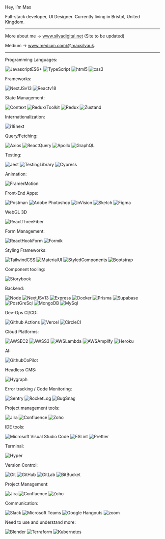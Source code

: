 Hey, I’m Max

Full-stack developer, UI Designer. 
Currently living in Bristol, United Kingdom.

----------------------------------------------------------


More about me → www.silvadigital.net (Site to be updated)

Medium  → www.medium.com/@maxsilvauk.

----------------------------------------------------------

Programming Languages:

![JavascriptES6+](https://img.shields.io/badge/-JavaScript%20ES6+-%23232F3E?logo=Javascript)
![TypeScript](https://img.shields.io/badge/-TypeScript-%23232F3E?logo=TypeScript)
![html5](https://img.shields.io/badge/-html5-%23232F3E?logo=Html5)
![css3](https://img.shields.io/badge/-CSS3-%23232F3E?logo=css3)

Frameworks: 

![NextJSv13](https://img.shields.io/badge/-Next%20v13-%23232F3E?logo=Next.JS)
![Reactv18](https://img.shields.io/badge/-React%20v18-%23232F3E?logo=React)

State Management:

![Context](https://img.shields.io/badge/-Context-%23232F3E?logo=Context)
![Redux/Toolkit](https://img.shields.io/badge/-Redux/Toolkit-%23232F3E?logo=Redux)
![Redux](https://img.shields.io/badge/-Redux-%23232F3E?logo=Redux)
![Zustand](https://img.shields.io/badge/-Zustand-%23232F3E?logo=Zustand)

Internationalization:

![i18next](https://img.shields.io/badge/-i18next-%23232F3E?logo=i18next)

Query/Fetching:

![Axios](https://img.shields.io/badge/-Axios-%23232F3E?logo=Axios)
![ReactQuery](https://img.shields.io/badge/-ReactQuery-%23232F3E?logo=ReactQuery)
![Apollo](https://img.shields.io/badge/-ApolloClient-%23232F3E?logo=ApolloGraphQL)
![GraphQL](https://img.shields.io/badge/-GraphQL-%23232F3E?logo=GraphQL)

Testing:

![Jest](https://img.shields.io/badge/-Jest-%23232F3E?logo=Jest)
![TestingLibrary](https://img.shields.io/badge/-TestingLibrary-%23232F3E?logo=TestingLibrary)
![Cypress](https://img.shields.io/badge/-Cypress-%23232F3E?logo=Cypress)

Animation: 

![FramerMotion](https://img.shields.io/badge/-FramerMotion-%23232F3E?logo=Framer)

Front-End Apps:

![Postman](https://img.shields.io/badge/-Postman-%23232F3E?logo=Postman)
![Adobe Photoshop](https://img.shields.io/badge/-Adobe%20Photoshop-%23232F3E?logo=AdobePhotoshop)
![InVision](https://img.shields.io/badge/-InVision-%23232F3E?logo=InVision)
![Sketch](https://img.shields.io/badge/-Sketch-%23232F3E?logo=Sketch)
![Figma](https://img.shields.io/badge/-Figma-%23232F3E?logo=Figma)

WebGL 3D

![ReactThreeFiber](https://img.shields.io/badge/-React%20Three%20Fiber-%23232F3E?logo=Three.js)

Form Management:

![ReactHookForm](https://img.shields.io/badge/-ReactHookForm-%23232F3E?logo=ReactHookForm)
![Formik](https://img.shields.io/badge/-Formik-%23232F3E?logo=Formik)

Styling Frameworks:

![TailwindCSS](https://img.shields.io/badge/-Tailwind-%23232F3E?logo=Tailwindcss)
![MaterialUI](https://img.shields.io/badge/-Material%20UI-%23232F3E?logo=Mui)
![StyledComponents](https://img.shields.io/badge/-Styled%20Components-%23232F3E?logo=Styledcomponents)
![Bootstrap](https://img.shields.io/badge/-Bootstrap-%23232F3E?logo=Bootstrap)


Component tooling:

![Storybook](https://img.shields.io/badge/-Storybook-%23232F3E?logo=Storybook)

Backend: 

![Node](https://img.shields.io/badge/-Node.js-%23232F3E?logo=Node.js)
![NextJSv13](https://img.shields.io/badge/-Next%20v13-%23232F3E?logo=Next.JS)
![Express](https://img.shields.io/badge/-Express-%23232F3E?logo=Express)
![Docker](https://img.shields.io/badge/-Docker-%23232F3E?logo=Docker)
![Prisma](https://img.shields.io/badge/-Prisma-%23232F3E?logo=Prisma)
![Supabase](https://img.shields.io/badge/-Supabase-%23232F3E?logo=Supabase)
![PostGreSql](https://img.shields.io/badge/-PostgreSql-%23232F3E?logo=PostgreSql)
![MongoDB](https://img.shields.io/badge/-MongoDB-%23232F3E?logo=MongoDB)
![MySql](https://img.shields.io/badge/-MySql-%23232F3E?logo=MySql)

Dev-Ops CI/CD:

![Github Actions](https://img.shields.io/badge/-GithubActions-%23232F3E?logo=GithubActions)
![Vercel](https://img.shields.io/badge/-Vercel-%23232F3E?logo=Vercel)
![CircleCI](https://img.shields.io/badge/-CircleCI-%23232F3E?logo=CircleCI)

Cloud Platforms:

![AWSEC2](https://img.shields.io/badge/-Amazon%20EC2-%23232F3E?logo=AmazonEC2)
![AWSS3](https://img.shields.io/badge/-Amazon%20S3-%23232F3E?logo=AmazonS3)
![AWSLambda](https://img.shields.io/badge/-Amazon%20Lambda-%23232F3E?logo=awslambda)
![AWSAmplify](https://img.shields.io/badge/-Amazon%20Amplify-%23232F3E?logo=awsamplify)
![Heroku](https://img.shields.io/badge/-Heroku-%23232F3E?logo=heroku)

AI:

![GithubCoPilot](https://img.shields.io/badge/-GithubCoPilot-%23232F3E?logo=Github)

Headless CMS:

![Hygraph](https://img.shields.io/badge/-Hygraph-%23232F3E?logo=GraphQL)

Error tracking / Code Monitoring:

![Sentry](https://img.shields.io/badge/-Sentry-%23232F3E?logo=Sentry)
![RocketLog](https://img.shields.io/badge/-RocketLog-%23232F3E?logo=RocketLog)
![BugSnag](https://img.shields.io/badge/-BugSnag-%23232F3E?logo=BugSnag)

Project management tools:

![Jira](https://img.shields.io/badge/-Jira-%23232F3E?logo=Jira)
![Confluence](https://img.shields.io/badge/-Confluence-%23232F3E?logo=Confluence)
![Zoho](https://img.shields.io/badge/-Zoho-%23232F3E?logo=Zoho)

IDE tools:

![Microsoft Visual Studio Code](https://img.shields.io/badge/-VS%20Code-%23232F3E?logo=VisualStudioCode)
![ESLint](https://img.shields.io/badge/-ESLint-%23232F3E?logo=ESLint)
![Prettier](https://img.shields.io/badge/-Prettier-%23232F3E?logo=Prettier)

Terminal:

![Hyper](https://img.shields.io/badge/-Hyper-%23232F3E?logo=Hyper)

Version Control:

![Git](https://img.shields.io/badge/-Git-%23232F3E?logo=Git)
![GitHub](https://img.shields.io/badge/-GitHub-%23232F3E?logo=GitHub)
![GitLab](https://img.shields.io/badge/-GitLab-%23232F3E?logo=GitLab)
![BitBucket](https://img.shields.io/badge/-BitBucket-%23232F3E?logo=BitBucket)

Project Management:

![Jira](https://img.shields.io/badge/-Jira-%23232F3E?logo=Jira)
![Confluence](https://img.shields.io/badge/-Confluence-%23232F3E?logo=Confluence)
![Zoho](https://img.shields.io/badge/-Zoho-%23232F3E?logo=Zoho)

Communication:

![Slack](https://img.shields.io/badge/-Slack-%23232F3E?logo=Slack)
![Microsoft Teams](https://img.shields.io/badge/-Microsoft%20Teams-%23232F3E?logo=MicrosoftTeams)
![Google Hangouts](https://img.shields.io/badge/-Google%20Hangouts-%23232F3E?logo=GoogleHangouts)
![zoom](https://img.shields.io/badge/-Zoom-%23232F3E?logo=Zoom)

Need to use and understand more:

![Blender](https://img.shields.io/badge/-Blender-%23232F3E?logo=Blender)
![Terraform](https://img.shields.io/badge/-Terraform-%23232F3E?logo=Terraform)
![Kubernetes](https://img.shields.io/badge/-Kubernetes-%23232F3E?logo=Kubernetes)
